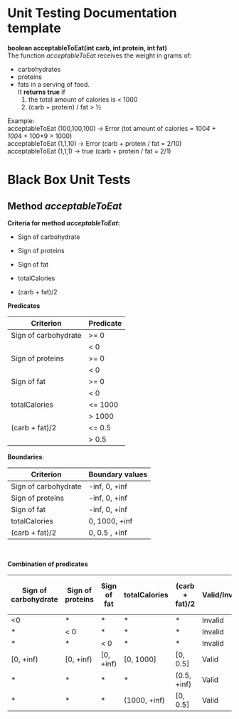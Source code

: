 # Unit Testing Documentation template

**boolean acceptableToEat(int carb, int protein, int fat)**<br>
The function *acceptableToEat* receives the weight in grams of:<br> 
- carbohydrates
- proteins
- fats in a serving of food.<br> 
  It **returns true** if
  1) the total amount of calories is < 1000
  2) (carb + protein) / fat > 1⁄2 <br>
   
Example: <br> 
acceptableToEat (100,100,100) -> Error (tot amount of calories = 100*4 + 100*4 + 100*9 > 1000) <br>
acceptableToEat (1,1,10) -> Error (carb + protein / fat = 2/10)<br>
acceptableToEat (1,1,1) -> true (carb + protein / fat = 2/1)



# Black Box Unit Tests

## Method $acceptableToEat$

**Criteria for method $acceptableToEat$:**
	

- Sign of carbohydrate 

- Sign of proteins 

- Sign of fat 

- totalCalories

- (carb + fat)/2

  

**Predicates**

| Criterion            | Predicate |
| -------------------- | --------- |
| Sign of carbohydrate | >= 0      |
|                      | < 0       |
| Sign of proteins     | >= 0      |
|                      | < 0       |
| Sign of fat          | >= 0      |
|                      | < 0       |
| totalCalories        | <= 1000   |
|                      | > 1000    |
| (carb + fat)/2       | <= 0.5    |
|                      | > 0.5     |


**Boundaries**:

| Criterion            | Boundary values |
| -------------------- | --------------- |
| Sign of carbohydrate | -inf, 0, +inf   |
| Sign of proteins     | -inf, 0, +inf   |
| Sign of fat          | -inf, 0, +inf   |
| totalCalories        | 0, 1000, +inf   |
| (carb + fat)/2       | 0, 0.5 , +inf   |

<br>

**Combination of predicates**

| Sign of carbohydrate | Sign of proteins | Sign of fat | totalCalories | (carb + fat)/2 | Valid/Invalid | Description of the test case/JUnit test case |
| -------------------- | ---------------- | ----------- | ------------- | -------------- | ------------- | -------------------------------------------- |
| <0                   | *                | *           | *             | *              | Invalid       | Error                                        |
| *                    | < 0              | *           | *             | *              | Invalid       | Error                                        |
| *                    | *                | < 0         | *             | *              | Invalid       | Error                                        |
| [0, +inf)            | [0, +inf)        | [0, +inf)   | [0, 1000]     | [0, 0.5]       | Valid         | Error                                        |
| *                    | *                | *           | *             | (0.5, +inf)    | Valid         | True                                         |
| *                    | *                | *           | (1000, +inf)  | [0, 0.5]       | Valid         | Error                                        |



